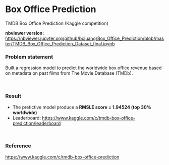 # Box Office Prediction
TMDB Box Office Prediction (Kaggle competition)

**nbviewer version:**
https://nbviewer.jupyter.org/github/bcjuang/Box_Office_Prediction/blob/master/TMDB_Box_Office_Prediction_Dataset_final.ipynb
<br>

### Problem statement
Built a regression model to predict the worldwide box office revenue based on metadata on past films from The Movie Database (TMDb). 

<br>

### Result
- The pretictive model produce a **RMSLE score = 1.94524 (top 30% worldwide)**
- Leaderboard: https://www.kaggle.com/c/tmdb-box-office-prediction/leaderboard
<br>

### Reference
https://www.kaggle.com/c/tmdb-box-office-prediction 
<br>
